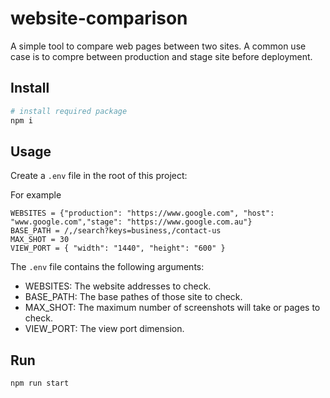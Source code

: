 # website-comparison
A simple tool to compare web pages between two sites. A common use case is to compre between production and stage site before deployment.

## Install

```bash
# install required package
npm i
```

## Usage

Create a `.env` file in the root of this project:

For example

```dosini
WEBSITES = {"production": "https://www.google.com", "host": "www.google.com","stage": "https://www.google.com.au"}
BASE_PATH = /,/search?keys=business,/contact-us
MAX_SHOT = 30
VIEW_PORT = { "width": "1440", "height": "600" }
```

The `.env` file contains the following arguments:

* WEBSITES: The website addresses to check.
* BASE_PATH: The base pathes of those site to check.
* MAX_SHOT: The maximum number of screenshots will take or pages to check.
* VIEW_PORT: The view port dimension.

## Run

`npm run start`
